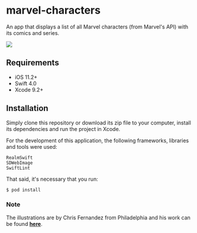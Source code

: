 # marvel-characters
An app that displays a list of all Marvel characters (from Marvel's API) with its comics and series.

<img src="http://luizagarofalo.com/marvel-characters.png"/>


## Requirements
- iOS 11.2+
- Swift 4.0
- Xcode 9.2+

## Installation
Simply clone this repository or download its zip file to your computer, install its dependencies and run the project in Xcode. 

For the development of this application, the following frameworks, libraries and tools were used:

```
RealmSwift
SDWebImage
SwiftLint
```

That said, it's necessary that you run:

```
$ pod install
```

### Note
The illustrations are by Chris Fernandez from Philadelphia and his work can be found **[here](https://dribbble.com/c_illustrates)**.